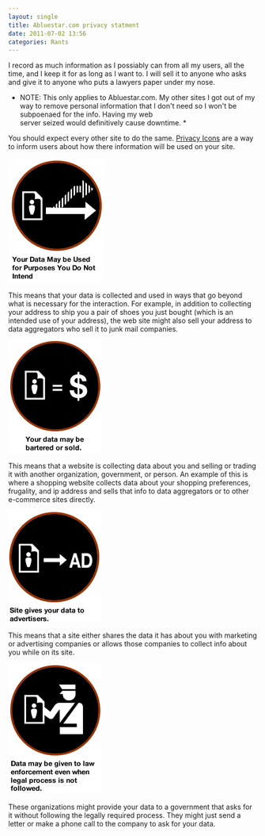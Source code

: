 ```yaml
---
layout: single
title: Abluestar.com privacy statment
date: 2011-07-02 13:56
categories: Rants
---
```

I record as much information as I possiably can from all my users, all the time, and I keep it for as long as I want to. I will sell it to anyone who asks and give it to anyone who puts a lawyers paper under my nose.

* NOTE: This only applies to Abluestar.com. My other sites I got out of my way to remove personal information that I don't need so I won't be subpoenaed for the info. Having my web server seized would definitively cause downtime. *

You should expect every other site to do the same. <a href="http://www.azarask.in/blog/post/privacy-icons/">Privacy Icons</a> are a way to inform users about how there information will be used on your site.

<a href="/public/uploads/2011/07/20101222-8my23a7krc7xjppphnn6xtdyqy.png"><img class="alignnone size-full wp-image-1579" title="20101222-8my23a7krc7xjppphnn6xtdyqy" src="/public/uploads/2011/07/20101222-8my23a7krc7xjppphnn6xtdyqy.png" alt="" width="194" height="252" /></a>

This means that your data is collected and used in ways that go beyond what is necessary for the interaction. For example, in addition to collecting your address to ship you a pair of shoes you just bought (which is an intended use of your address), the web site might also sell your address to data aggregators who sell it to junk mail companies.

<a href="/public/uploads/2011/07/20101222-j383rk9n2ck5eqqp8enx67wctb.png"><img class="alignnone size-full wp-image-1580" title="20101222-j383rk9n2ck5eqqp8enx67wctb" src="/public/uploads/2011/07/20101222-j383rk9n2ck5eqqp8enx67wctb.png" alt="" width="189" height="228" /></a>

This means that a website is collecting data about you and selling or trading it with another organization, government, or person. An example of this is where a shopping website collects data about your shopping preferences, frugality, and ip address and sells that info to data aggregators or to other e-commerce sites directly.

<a href="/public/uploads/2011/07/20101222-n8urf86dpmjh8kebuhde8qaimq.png"><img class="alignnone size-full wp-image-1581" title="20101222-n8urf86dpmjh8kebuhde8qaimq" src="/public/uploads/2011/07/20101222-n8urf86dpmjh8kebuhde8qaimq.png" alt="" width="188" height="226" /></a>

This means that a site either shares the data it has about you with marketing or advertising companies or allows those companies to collect info about you while on its site.

<a href="/public/uploads/2011/07/20101222-b7cd4jx6rb7n8w64ikts68a528.png"><img class="alignnone size-full wp-image-1583" title="20101222-b7cd4jx6rb7n8w64ikts68a528" src="/public/uploads/2011/07/20101222-b7cd4jx6rb7n8w64ikts68a528.png" alt="" width="189" height="264" /></a>
<div>

These organizations might provide your data to a government that asks for it without following the legally required process. They might just send a letter or make a phone call to the company to ask for your data.

</div>
&nbsp;
